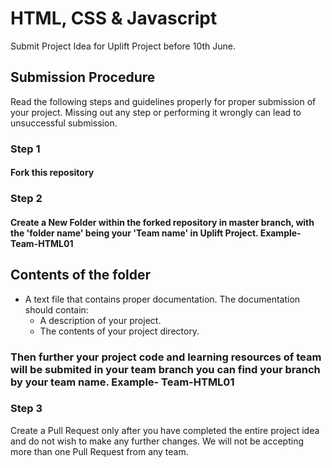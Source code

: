 # HTML, CSS & Javascript

Submit Project Idea for Uplift Project before 10th June.

## Submission Procedure

Read the following steps and guidelines properly for proper submission of your project. Missing out any step or performing it wrongly can lead to unsuccessful submission.

### Step 1

#### Fork this repository

### Step 2

#### Create a New Folder within the forked repository in master branch, with the 'folder name' being your 'Team name' in Uplift Project. Example- Team-HTML01

## Contents of the folder

-   A text file that contains proper documentation. The documentation should contain:
    -   A description of your project.
    -   The contents of your project directory.

### Then further your project code and learning resources of team will be submited in your team branch you can find your branch by your team name. Example- Team-HTML01

### Step 3

Create a Pull Request only after you have completed the entire project idea and do not wish to make any further changes. We will not be accepting more than one Pull Request from any team.
